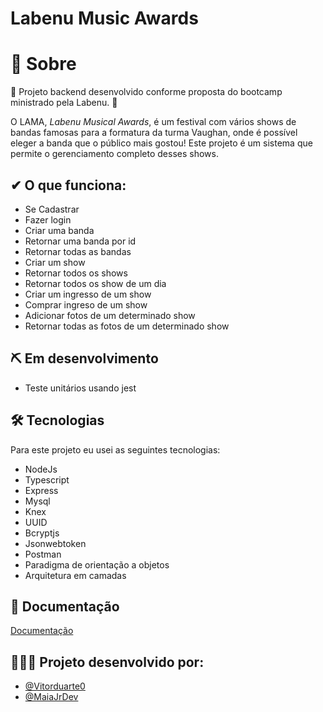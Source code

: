 # Labenu Music Awards

# 📓 Sobre

🚀 Projeto backend desenvolvido conforme proposta do bootcamp ministrado pela Labenu. 🚀

O LAMA, *Labenu Musical Awards*, é um festival com vários shows de bandas famosas para a formatura da turma Vaughan, onde é possível eleger a banda que o público mais gostou! Este projeto é um sistema que permite o gerenciamento completo desses shows.

## ✔ O que funciona:
- Se Cadastrar
- Fazer login
- Criar uma banda
- Retornar uma banda por id
- Retornar todas as bandas
- Criar um show
- Retornar todos os shows
- Retornar todos os show de um dia
- Criar um ingresso de um show
- Comprar ingreso de um show
- Adicionar fotos de um determinado show
- Retornar todas as fotos de um determinado show

## ⛏️ Em desenvolvimento
- Teste unitários usando jest

## 🛠 Tecnologias

Para este projeto eu usei as seguintes tecnologias:

- NodeJs
- Typescript
- Express
- Mysql
- Knex
- UUID
- Bcryptjs
- Jsonwebtoken
- Postman
- Paradigma de orientação a objetos
- Arquitetura em camadas

## 📃 Documentação

[Documentação](https://documenter.getpostman.com/view/19296508/UyxjG6Cn)


##  👩‍💻👨‍ Projeto desenvolvido por:

- [@Vitorduarte0](https://github.com/Vitorduarte0)
- [@MaiaJrDev](https://github.com/MaiaJrDev)


